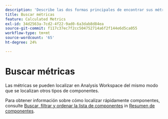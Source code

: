 ```yaml
---
description: 'Describe las dos formas principales de encontrar sus métricas: clasificación y filtrado.'
title: Buscar métricas
feature: Calculated Metrics
exl-id: 34d2563a-7cd2-4f22-9ad0-6a3dab8d84ea
source-git-commit: f117c37ec7f2cc504752714a6f2f144e6d5ca055
workflow-type: tm+mt
source-wordcount: '65'
ht-degree: 24%

---
```


# Buscar métricas

Las métricas se pueden localizar en Analysis Workspace del mismo modo que se localizan otros tipos de componentes.

Para obtener información sobre cómo localizar rápidamente componentes, consulte [Buscar, filtrar y ordenar la lista de componentes](https://experienceleague.adobe.com/docs/analytics-platform/using/cja-components/overview.html?lang=en#search%2C-filter%2C-and-sort-the-component-list) in [Resumen de componentes](/help/components/overview.md).
